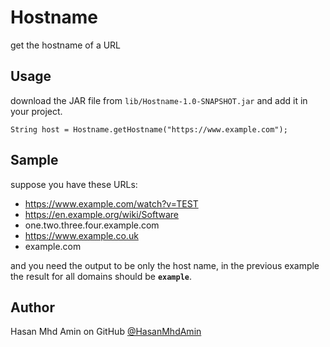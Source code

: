 # **Hostname**
  get the hostname of a URL

## Usage

download the JAR file from `lib/Hostname-1.0-SNAPSHOT.jar` and add it in your project.

`String host = Hostname.getHostname("https://www.example.com");`

## Sample 
suppose you have these URLs:
* https://www.example.com/watch?v=TEST 
* https://en.example.org/wiki/Software 
* one.two.three.four.example.com
* https://www.example.co.uk
* example.com

and you need the output to be only the host name, 
in the previous example the result for all domains should be **`example`**.


## Author 
Hasan Mhd Amin on GitHub [@HasanMhdAmin](https://github.com/HasanMhdAmin) 